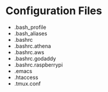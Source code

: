 # Configuration Files

* .bash_profile
* .bash_aliases
* .bashrc
* .bashrc.athena
* .bashrc.aws
* .bashrc.godaddy
* .bashrc.raspberrypi
* .emacs
* .htaccess
* .tmux.conf
